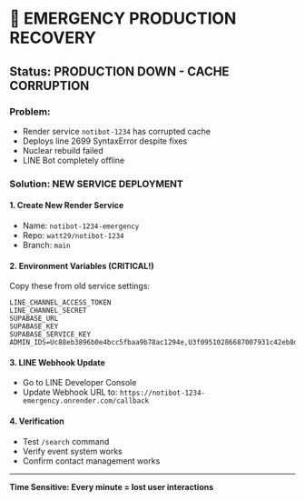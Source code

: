 # 🚨 EMERGENCY PRODUCTION RECOVERY

## Status: PRODUCTION DOWN - CACHE CORRUPTION

### Problem:
- Render service `notibot-1234` has corrupted cache
- Deploys line 2699 SyntaxError despite fixes
- Nuclear rebuild failed
- LINE Bot completely offline

### Solution: NEW SERVICE DEPLOYMENT

#### 1. Create New Render Service
- Name: `notibot-1234-emergency`
- Repo: `watt29/notibot-1234` 
- Branch: `main`

#### 2. Environment Variables (CRITICAL!)
Copy these from old service settings:
```
LINE_CHANNEL_ACCESS_TOKEN
LINE_CHANNEL_SECRET
SUPABASE_URL
SUPABASE_KEY
SUPABASE_SERVICE_KEY
ADMIN_IDS=Uc88eb3896b0e4bcc5fbaa9b78ac1294e,U3f09510286687007931c42eb8d10fa1d
```

#### 3. LINE Webhook Update
- Go to LINE Developer Console
- Update Webhook URL to: `https://notibot-1234-emergency.onrender.com/callback`

#### 4. Verification
- Test `/search` command
- Verify event system works
- Confirm contact management works

---
**Time Sensitive: Every minute = lost user interactions**